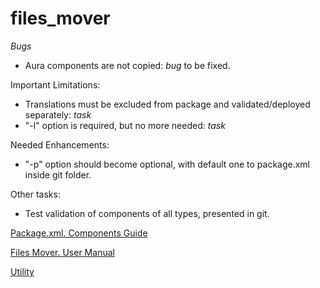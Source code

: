 # files_mover

*Bugs*
* Aura components are not copied: *bug* to be fixed.

Important Limitations:
* Translations must be excluded from package and validated/deployed separately: *task* 
* "-l" option is required, but no more needed: *task*

Needed Enhancements:
* "-p" option should become optional, with default one to package.xml inside git folder.

Other tasks:
* Test validation of components of all types, presented in git.

[Package.xml. Components Guide](https://github.com/SergeyRusetsky/files_mover/blob/master/out/artifacts/Package.xml.%20Components%20Guide.pdf)

[Files Mover. User Manual](https://github.com/SergeyRusetsky/files_mover/blob/master/out/artifacts/Files%20Mover%20User%20Manual.pdf)

[Utility](https://github.com/SergeyRusetsky/files_mover/tree/master/out/artifacts/files_mover_jar)
